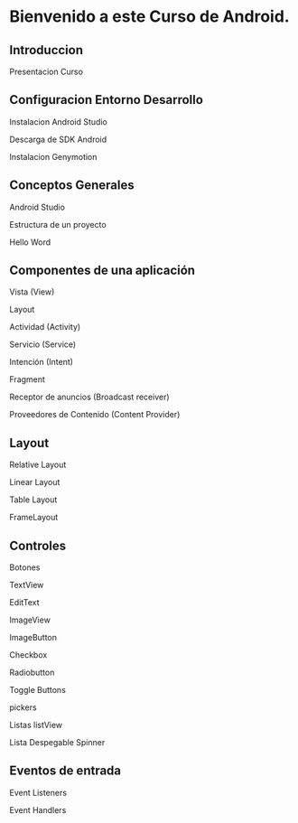 
#  Bienvenido a este Curso de Android.


##  Introduccion
   Presentacion Curso

   
##  Configuracion Entorno Desarrollo

  Instalacion Android Studio

  Descarga de SDK Android

  Instalacion Genymotion

## Conceptos Generales

  Android Studio

  Estructura de un proyecto

  Hello Word

## Componentes de una aplicación

  Vista (View)

  Layout

  Actividad (Activity)

  Servicio (Service)

  Intención (Intent)

  Fragment

  Receptor de anuncios (Broadcast receiver)

  Proveedores de Contenido (Content Provider)


## Layout

  Relative Layout

  Linear Layout

  Table Layout

  FrameLayout


## Controles

  Botones

  TextView

  EditText

  ImageView

  ImageButton

  Checkbox

  Radiobutton

  Toggle Buttons

  pickers

  Listas listView

  Lista Despegable Spinner

## Eventos de entrada

  Event Listeners

  Event Handlers


